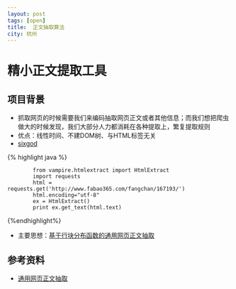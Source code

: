 ```yaml
---
layout: post
tags: [open]
title:	正文抽取算法
city: 杭州 
---
```



精小正文提取工具
=========

项目背景
-------
+ 抓取网页的时候需要我们来编码抽取网页正文或者其他信息；而我们想把爬虫做大的时候发现，我们大部分人力都消耗在各种提取上，繁复提取规则
+ 优点：线性时间、不建DOM树、与HTML标签无关
+ [sixgod](https://github.com/intohole/sixgod)      

{% highlight java %}
		
			from vampire.htmlextract import HtmlExtract
			import requests
			html = requests.get('http://www.fabao365.com/fangchan/167193/')
        	html.encoding="utf-8"
			ex = HtmlExtract()
			print ex.get_text(html.text)

{%endhighlight%}


+ 主要思想：[基于行块分布函数的通用网页正文抽取](https://wenku.baidu.com/view/2b5c9793daef5ef7ba0d3cb5.html)

参考资料
-----------
+ [通用网页正文抽取](http://www.oschina.net/p/cx-extractor)
